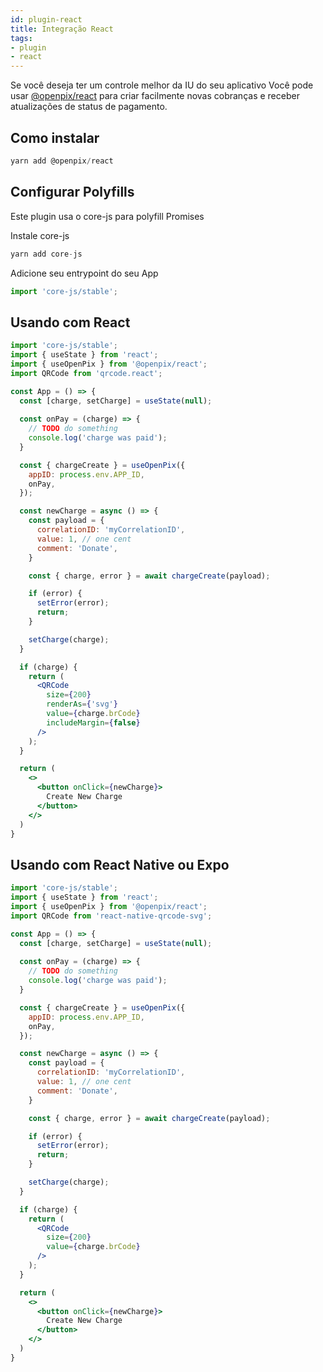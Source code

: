```yaml
---
id: plugin-react
title: Integração React
tags:
- plugin
- react
---
```


Se você deseja ter um controle melhor da IU do seu aplicativo
Você pode usar [@openpix/react](https://www.npmjs.com/package/@openpix/react) para criar facilmente novas cobranças e receber atualizações de status de pagamento.

## Como instalar

```jsx
yarn add @openpix/react
```

## Configurar Polyfills
Este plugin usa o core-js para polyfill Promises

Instale core-js

```jsx
yarn add core-js
```

Adicione seu entrypoint do seu App

```jsx
import 'core-js/stable';
```

## Usando com React

```jsx
import 'core-js/stable';
import { useState } from 'react';
import { useOpenPix } from '@openpix/react';
import QRCode from 'qrcode.react';

const App = () => {
  const [charge, setCharge] = useState(null);
  
  const onPay = (charge) => {
    // TODO do something
    console.log('charge was paid');
  }

  const { chargeCreate } = useOpenPix({
    appID: process.env.APP_ID,
    onPay,
  });

  const newCharge = async () => {
    const payload = {
      correlationID: 'myCorrelationID',
      value: 1, // one cent
      comment: 'Donate',
    }

    const { charge, error } = await chargeCreate(payload);

    if (error) {
      setError(error);
      return;
    }

    setCharge(charge);
  }

  if (charge) {
    return (
      <QRCode
        size={200}
        renderAs={'svg'}
        value={charge.brCode}
        includeMargin={false}
      />
    );
  }

  return (
    <>
      <button onClick={newCharge}>
        Create New Charge
      </button>
    </>
  )
}
```

## Usando com React Native ou Expo

```jsx
import 'core-js/stable';
import { useState } from 'react';
import { useOpenPix } from '@openpix/react';
import QRCode from 'react-native-qrcode-svg';

const App = () => {
  const [charge, setCharge] = useState(null);
  
  const onPay = (charge) => {
    // TODO do something
    console.log('charge was paid');
  }

  const { chargeCreate } = useOpenPix({
    appID: process.env.APP_ID,
    onPay,
  });

  const newCharge = async () => {
    const payload = {
      correlationID: 'myCorrelationID',
      value: 1, // one cent
      comment: 'Donate',
    }

    const { charge, error } = await chargeCreate(payload);

    if (error) {
      setError(error);
      return;
    }

    setCharge(charge);
  }

  if (charge) {
    return (
      <QRCode
        size={200}
        value={charge.brCode}
      />
    );
  }

  return (
    <>
      <button onClick={newCharge}>
        Create New Charge
      </button>
    </>
  )
}
```
